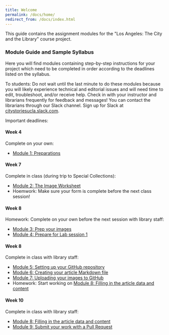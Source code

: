 ```yaml
---
title: Welcome
permalink: /docs/home/
redirect_from: /docs/index.html
---
```


This guide contains the assignment modules for the "Los Angeles: The City and the Library" course project.

### Module Guide and Sample Syllabus

Here you will find modules containing step-by-step instructions for your project which need to be completed in order according to the deadlines listed on the syllabus.

To students: Do not wait until the last minute to do these modules because you will likely experience technical and editorial issues and will need time to edit, troubleshoot, and/or receive help. Check in with your instructor and librarians frequently for feedback and messages! You can contact the librarians through our Slack channel. Sign up for Slack at [citystoriesucla.slack.com](citystoriesucla.slack.com).

Important deadlines:

#### Week 4
Complete on your own:
* [Module 1: Preparations](../mod1/)

#### Week 7
Complete in class (during trip to Special Collections):
* [Module 2: The Image Worksheet](../mod2/)
* Hoemwork: Make sure your form is complete before the next class session!

#### Week 8
Homework: Complete on your own before the next session with library staff:
* [Module 3: Prep your images](../mod3/)
* [Module 4: Prepare for Lab session 1](../mod4/)

#### Week 8
Complete in class with library staff:
* [Module 5: Setting up your GitHub repository](../mod5/)
* [Module 6: Creating your article Markdown file](../mod6/)
* [Module 7: Uploading your images to GitHub](../mod7/)
* Homework: Start working on [Module 8: Filling in the article data and content](../mod8/)

#### Week 10
Complete in class with library staff:
* [Module 8: Filling in the article data and content](../mod8/)
* [Module 9: Submit your work with a Pull Request](../mod9/)

